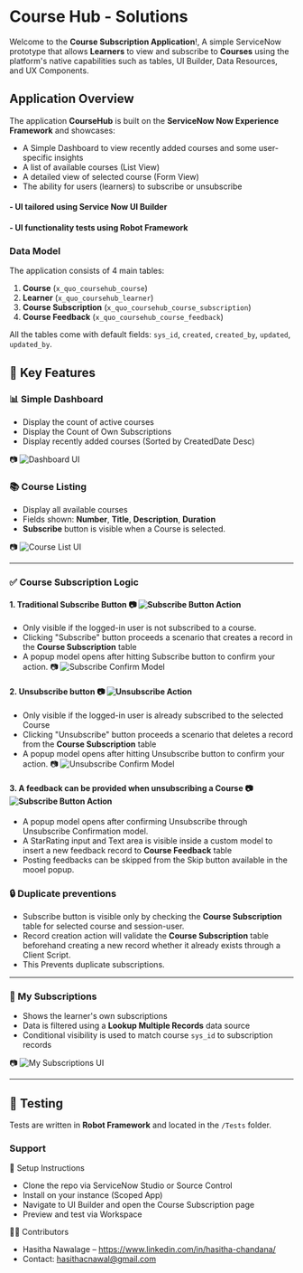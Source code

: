 # Course Hub - Solutions 

Welcome to the **Course Subscription Application**!, A simple ServiceNow prototype that allows **Learners** to view and subscribe to **Courses** using the platform's native capabilities such as tables, UI Builder, Data Resources, and UX Components.


## Application Overview

The application **CourseHub** is built on the **ServiceNow Now Experience Framework** and showcases:
- A Simple Dashboard to view recently added courses and some user-specific insights
- A list of available courses (List View)
- A detailed view of selected course (Form View)
- The ability for users (learners) to subscribe or unsubscribe

#### - UI tailored using Service Now **UI Builder**
#### - UI functionality tests using **Robot Framework** 


### Data Model

The application consists of 4 main tables:

1. **Course** (`x_quo_coursehub_course`)
2. **Learner** (`x_quo_coursehub_learner`)
3. **Course Subscription** (`x_quo_coursehub_course_subscription`)
4. **Course Feedback** (`x_quo_coursehub_course_feedback`)

All the tables come with default fields: `sys_id`, `created`, `created_by`, `updated`, `updated_by`.

## 🧩 Key Features


### 📊 Simple Dashboard
- Display the count of active courses
- Display the Count of Own Subscriptions
- Display recently added courses (Sorted by CreatedDate Desc)

📷 ![Dashboard UI](./screenshots/dashboard-ui.png)

### 📚 Course Listing
- Display all available courses
- Fields shown: **Number**, **Title**, **Description**, **Duration**
- **Subscribe** button is visible when a Course is selected.

📷 ![Course List UI](./screenshots/course-list-ui.png)

---

### ✅ Course Subscription Logic


  #### 1. Traditional Subscribe Button 📷 ![Subscribe Button Action](./screenshots/subscribe-action.png)
  - Only visible if the logged-in user is not subscribed to a course.
  - Clicking "Subscribe" button proceeds a scenario that creates a record in the **Course Subscription** table
  - A popup model opens after hitting Subscribe button to confirm your action. 📷 ![Subscribe Confirm Model](./screenshots/subscribe-confirm-model.png)
  
    
  #### 2.  **Unsubscribe** button 📷 ![Unsubscribe Action](./screenshots/unsubscribe-action.png)
  - Only visible if the logged-in user is already subscribed to the selected Course
  - Clicking "Unsubscribe" button proceeds a scenario that deletes a record from the **Course Subscription** table
  - A popup model opens after hitting Unsubscribe button to confirm your action. 📷 ![Unsubscribe Confirm Model](./screenshots/unsubscribe-confirm-model.png)

  #### 3. A feedback can be provided when unsubscribing a Course 📷 ![Subscribe Button Action](./screenshots/post-feedback.png)
  - A popup model opens after confirming Unsubscribe through Unsubscribe Confirmation model.
  - A StarRating input and Text area is visible inside a custom model to insert a new feedback record to  **Course Feedback** table
  - Posting feedbacks can be skipped from the Skip button available in the mooel popup. 


### 🔒 Duplicate preventions
  - Subscribe button is visible only by checking the **Course Subscription** table for selected course and session-user.
  - Record creation action will validate the **Course Subscription** table beforehand creating a new record whether it already exists through a Client Script.
  - This Prevents duplicate subscriptions.


---

### 👤 My Subscriptions
- Shows the learner's own subscriptions
- Data is filtered using a **Lookup Multiple Records** data source
- Conditional visibility is used to match course `sys_id` to subscription records

📷 ![My Subscriptions UI](./screenshots/my-subscriptions.png)

---

## 🧪 Testing

Tests are written in **Robot Framework** and located in the `/Tests` folder.

### Support

📝 Setup Instructions

- Clone the repo via ServiceNow Studio or Source Control
- Install on your instance (Scoped App)
- Navigate to UI Builder and open the Course Subscription page
- Preview and test via Workspace

🙋‍♂️ Contributors
   - Hasitha Nawalage – https://www.linkedin.com/in/hasitha-chandana/
   - Contact: hasithacnawal@gmail.com




